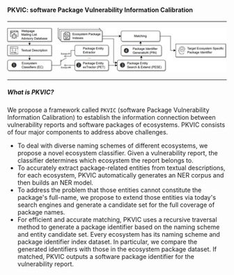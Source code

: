 #### PKVIC: software Package Vulnerability Information Calibration

---
[![overview](Data/figures/overview.png)]()


---

##### What is PKVIC?
We propose a framework called `PKVIC` (software Package Vulnerability Information Calibration) to establish the information connection between vulnerability reports and software packages of ecosystems. PKVIC consists of four major components to address above challenges.
- To deal with diverse naming schemes of different ecosystems, 
 we propose a novel ecosystem classifier. Given a vulnerability report, the classifier determines which ecosystem the report belongs to.
- To accurately extract package-related entities from textual descriptions, for each ecosystem, PKVIC automatically generates an NER corpus and then builds an NER model.
- To address the problem that those entities cannot constitute the package's full-name, we propose to extend those entities via today's search engines and generate a candidate set for the full coverage of package names.
- For efficient and accurate matching, PKVIC uses a recursive traversal method to generate a package identifier based on the naming scheme and entity candidate set. Every ecosystem has its naming scheme and package identifier index dataset. In particular, we compare the generated identifiers with those in the ecosystem package dataset. If matched, PKVIC outputs a software package identifier for the vulnerability report.
